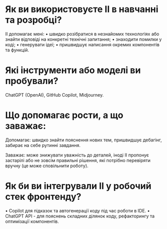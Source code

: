 # Як ви використовуєте ІІ в навчанні та розробці?
 
 ІІ допомагає мені:
  • швидко розібратися в незнайомих технологіях або знайти відповіді на конкретні технічні запитання;
  • знаходити помилки у коді;
  • генерувати ідеї;
  • пришвидшує написання окремих компонентів та функцій.

# Які інструменти або моделі ви пробували?

ChatGPT (OpenAI), GitHub Copilot, Midjourney.

# Що допомагає рости, а що заважає:

Допомагає:
    швидко знайти пояснення нових тем, пришвидшує дебагінг, забирає на себе рутинні завдання.

Заважає: 
    може знижувати уважність до деталей, іноді ІІ пропонує застарілі або не зовсім правильні рішення, які потрібно перевіряти вручну (це може сповільнити роботу).

# Як би ви інтегрували ІІ у робочий стек фронтенду?

• Copilot для підказок та автогенерації коду під час роботи в IDE.
• ChatGPT API - для пояснень складних ділянок коду, рефакторингу та оптимізації компонентів.
